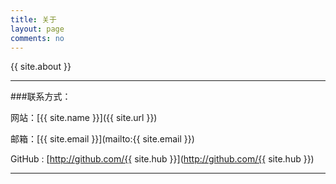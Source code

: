 ```yaml
---
title: 关于
layout: page
comments: no
---
```


{{ site.about }}

----

###联系方式：

网站：[{{ site.name }}]({{ site.url }})

邮箱：[{{ site.email }}](mailto:{{ site.email }})

GitHub : [http://github.com/{{ site.hub }}](http://github.com/{{ site.hub }})

----


